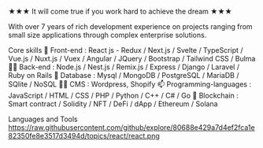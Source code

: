 ★★★ It will come true if you work hard to achieve the dream ★★★


With over 7 years of rich development experience on projects ranging from small size applications through complex enterprise solutions.

Core skills
🌱 Front-end : React js - Redux / Next.js / Svelte / TypeScript / Vue.js / Nuxt.js / Vuex / Angular / JQuery / Bootstrap / Tailwind CSS / Bulma
👨‍💻 Back-end : Node.js / Nest.js / Remix.js / Express / Django / Laravel / Ruby on Rails
💬 Database : Mysql / MongoDB / PostgreSQL / MariaDB / SQlite / NoSQL
🐱‍🐉 CMS : Wordpress, Shopify
📫 Programming-languages : JavaScript / HTML / CSS / PHP / Python / C++ / C# / Go
👋 Blockchain : Smart contract / Solidity / NFT / DeFi / dApp / Ethereum / Solana


Languages and Tools
https://raw.githubusercontent.com/github/explore/80688e429a7d4ef2fca1e82350fe8e3517d3494d/topics/react/react.png
 
